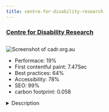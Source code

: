 ```yaml
---
title: centre-for-disability-research
---
```


<div style="height: 3rem">
  <a href="http://www.cadr.org.au"><h3>Centre for Disability Research</h3></a>
</div>
<img loading="lazy" src="/images/thumbs/cadr.org.au.jpg" alt="Screenshot of cadr.org.au" />
<ul>
  <li>Performace: 19%</li>
  <li>
    First contentful paint:
    7.47Sec
  </li>
  <li>Best practices: 64%</li>
  <li>Accessibility: 78%</li>
  <li>SEO: 99%</li>
  <li>carbon footprint: 0.058</li>
</ul>
<details>
  <summary>Description</summary>
  <p>Centre for Applied Disability Research (CADR) activities is provided through the NDS corporate governance structure. In addition, the CADR Advisory Board provides support and guidance on strategic directions, applied research projects and other initiatives like the CADR Disability Knowledge Clearing House.The site is using SEBLOD Component throughout to demonstrate different categories with each of their own templates.</p>
</details>

